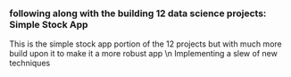 ### following along with the building 12 data science projects: Simple Stock App
This is the simple stock app  portion of the 12 projects but with much more build upon it to make it a more robust app \n
Implementing a slew of new techniques
